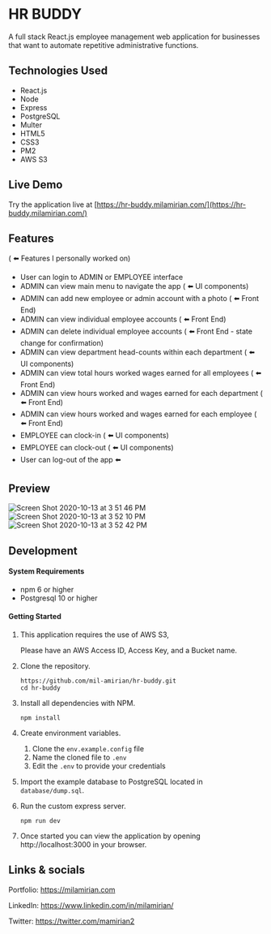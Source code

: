 # HR BUDDY

A full stack React.js employee management web application for businesses that want to automate repetitive administrative functions.

## Technologies Used

- React.js
- Node
- Express
- PostgreSQL
- Multer
- HTML5
- CSS3
- PM2
- AWS S3

## Live Demo

Try the application live at [https://hr-buddy.milamirian.com/](https://hr-buddy.milamirian.com/)

## Features

( ⬅️  Features I personally worked on)

- User can login to ADMIN or EMPLOYEE interface
- ADMIN can view main menu to navigate the app ( ⬅️  UI components)
- ADMIN can add new employee or admin account with a photo ( ⬅️  Front End)
- ADMIN can view individual employee accounts ( ⬅️  Front End)
- ADMIN can delete individual employee accounts ( ⬅️  Front End - state change for confirmation)
- ADMIN can view department head-counts within each department ( ⬅️  UI components)
- ADMIN can view total hours worked wages earned for all employees ( ⬅️  Front End)
- ADMIN can view hours worked and wages earned for each department ( ⬅️  Front End)
- ADMIN can view hours worked and wages earned for each employee ( ⬅️  Front End)
- EMPLOYEE can clock-in ( ⬅️  UI components)
- EMPLOYEE can clock-out ( ⬅️  UI components)
- User can log-out of the app ⬅️



## Preview

![Screen Shot 2020-10-13 at 3 51 46 PM](https://user-images.githubusercontent.com/62856013/95924272-25fe8b80-0d6c-11eb-978b-884f7ba84632.png)
![Screen Shot 2020-10-13 at 3 52 10 PM](https://user-images.githubusercontent.com/62856013/95924275-26972200-0d6c-11eb-8d89-17f50daf2afe.png)
![Screen Shot 2020-10-13 at 3 52 42 PM](https://user-images.githubusercontent.com/62856013/95924277-272fb880-0d6c-11eb-9bf0-d6d4c3954617.png)

## Development

#### System Requirements

- npm 6 or higher
- Postgresql 10 or higher

#### Getting Started

1. This application requires the use of AWS S3, 
   
   Please have an AWS Access ID, Access Key, and a Bucket name.

2. Clone the repository.

    ```shell
    https://github.com/mil-amirian/hr-buddy.git
    cd hr-buddy
    ```

3. Install all dependencies with NPM.

    ```shell
    npm install
    ```

4. Create environment variables.

    1. Clone the `env.example.config` file
    1. Name the cloned file to `.env`
    1. Edit the `.env` to provide your credentials

5. Import the example database to PostgreSQL located in `database/dump.sql`.


6. Run the custom express server.

    ```shell
    npm run dev
    ```

7. Once started you can view the application by opening http://localhost:3000 in your browser.

## Links & socials

Portfolio: https://milamirian.com

LinkedIn: https://www.linkedin.com/in/milamirian/

Twitter: https://twitter.com/mamirian2
